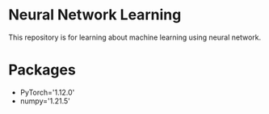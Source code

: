 # Neural Network Learning

This repository is for learning about machine learning using neural network.

# Packages

- PyTorch='1.12.0'  
- numpy='1.21.5'  
